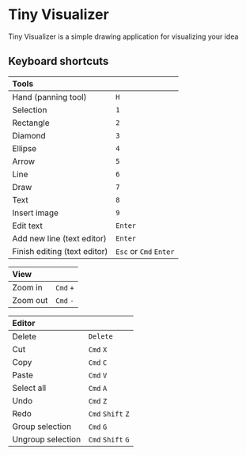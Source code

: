 # Tiny Visualizer

Tiny Visualizer is a simple drawing application for visualizing your idea

## Keyboard shortcuts

| Tools                        |                        |
| :--------------------------- | :--------------------- |
| Hand (panning tool)          | `H`                    |
| Selection                    | `1`                    |
| Rectangle                    | `2`                    |
| Diamond                      | `3`                    |
| Ellipse                      | `4`                    |
| Arrow                        | `5`                    |
| Line                         | `6`                    |
| Draw                         | `7`                    |
| Text                         | `8`                    |
| Insert image                 | `9`                    |
| Edit text                    | `Enter`                |
| Add new line (text editor)   | `Enter`                |
| Finish editing (text editor) | `Esc` or `Cmd` `Enter` |

| View     |           |
| :------- | :-------- |
| Zoom in  | `Cmd` `+` |
| Zoom out | `Cmd` `-` |

| Editor            |                   |
| :---------------- | :---------------- |
| Delete            | `Delete`          |
| Cut               | `Cmd` `X`         |
| Copy              | `Cmd` `C`         |
| Paste             | `Cmd` `V`         |
| Select all        | `Cmd` `A`         |
| Undo              | `Cmd` `Z`         |
| Redo              | `Cmd` `Shift` `Z` |
| Group selection   | `Cmd` `G`         |
| Ungroup selection | `Cmd` `Shift` `G` |
